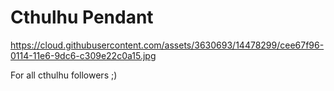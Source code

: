 # Cthulhu Pendant

https://cloud.githubusercontent.com/assets/3630693/14478299/cee67f96-0114-11e6-9dc6-c309e22c0a15.jpg

For all cthulhu followers ;)

